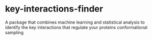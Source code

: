 # key-interactions-finder
 A package that combines machine learning and statistical analysis to identify the key interactions that regulate your proteins conformational sampling
